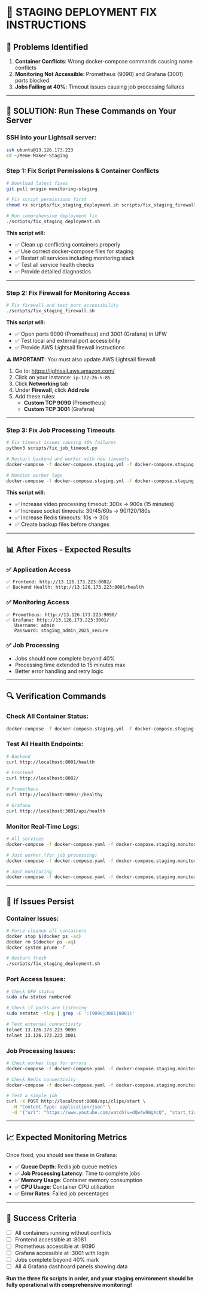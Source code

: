 # 🚨 STAGING DEPLOYMENT FIX INSTRUCTIONS

## 🎯 **Problems Identified**

1. **Container Conflicts**: Wrong docker-compose commands causing name conflicts
2. **Monitoring Not Accessible**: Prometheus (9090) and Grafana (3001) ports blocked
3. **Jobs Failing at 40%**: Timeout issues causing job processing failures

---

## 🔧 **SOLUTION: Run These Commands on Your Server**

### **SSH into your Lightsail server:**
```bash
ssh ubuntu@13.126.173.223
cd ~/Meme-Maker-Staging
```

### **Step 1: Fix Script Permissions & Container Conflicts**
```bash
# Download latest fixes
git pull origin monitoring-staging

# Fix script permissions first
chmod +x scripts/fix_staging_deployment.sh scripts/fix_staging_firewall.sh scripts/fix_job_timeout.py

# Run comprehensive deployment fix
./scripts/fix_staging_deployment.sh
```

**This script will:**
- ✅ Clean up conflicting containers properly
- ✅ Use correct docker-compose files for staging
- ✅ Restart all services including monitoring stack
- ✅ Test all service health checks
- ✅ Provide detailed diagnostics

---

### **Step 2: Fix Firewall for Monitoring Access**
```bash
# Fix firewall and test port accessibility
./scripts/fix_staging_firewall.sh
```

**This script will:**
- ✅ Open ports 9090 (Prometheus) and 3001 (Grafana) in UFW
- ✅ Test local and external port accessibility
- ✅ Provide AWS Lightsail firewall instructions

**⚠️ IMPORTANT**: You must also update AWS Lightsail firewall:
1. Go to: https://lightsail.aws.amazon.com/
2. Click on your instance: `ip-172-26-5-85`
3. Click **Networking** tab
4. Under **Firewall**, click **Add rule**
5. Add these rules:
   - **Custom TCP 9090** (Prometheus)
   - **Custom TCP 3001** (Grafana)

---

### **Step 3: Fix Job Processing Timeouts**
```bash
# Fix timeout issues causing 40% failures
python3 scripts/fix_job_timeout.py

# Restart backend and worker with new timeouts
docker-compose -f docker-compose.staging.yml -f docker-compose.staging.monitoring.yml --env-file .env.monitoring.staging restart backend-staging worker-staging

# Monitor worker logs
docker-compose -f docker-compose.staging.yml -f docker-compose.staging.monitoring.yml --env-file .env.monitoring.staging logs -f worker-staging
```

**This script will:**
- ✅ Increase video processing timeout: 300s → 900s (15 minutes)
- ✅ Increase socket timeouts: 30/45/60s → 90/120/180s
- ✅ Increase Redis timeouts: 10s → 30s
- ✅ Create backup files before changes

---

## 📊 **After Fixes - Expected Results**

### **✅ Application Access**
```
✅ Frontend: http://13.126.173.223:8082/
✅ Backend Health: http://13.126.173.223:8001/health
```

### **✅ Monitoring Access** 
```
✅ Prometheus: http://13.126.173.223:9090/
✅ Grafana: http://13.126.173.223:3001/
   Username: admin
   Password: staging_admin_2025_secure
```

### **✅ Job Processing**
- Jobs should now complete beyond 40%
- Processing time extended to 15 minutes max
- Better error handling and retry logic

---

## 🔍 **Verification Commands**

### **Check All Container Status:**
```bash
docker-compose -f docker-compose.staging.yml -f docker-compose.staging.monitoring.yml ps
```

### **Test All Health Endpoints:**
```bash
# Backend
curl http://localhost:8001/health

# Frontend  
curl http://localhost:8082/

# Prometheus
curl http://localhost:9090/-/healthy

# Grafana
curl http://localhost:3001/api/health
```

### **Monitor Real-Time Logs:**
```bash
# All services
docker-compose -f docker-compose.yaml -f docker-compose.staging.monitoring.yml logs -f

# Just worker (for job processing)
docker-compose -f docker-compose.yaml -f docker-compose.staging.monitoring.yml logs -f worker

# Just monitoring
docker-compose -f docker-compose.yaml -f docker-compose.staging.monitoring.yml logs -f prometheus grafana
```

---

## 🚨 **If Issues Persist**

### **Container Issues:**
```bash
# Force cleanup all containers
docker stop $(docker ps -aq)
docker rm $(docker ps -aq)
docker system prune -f

# Restart fresh
./scripts/fix_staging_deployment.sh
```

### **Port Access Issues:**
```bash
# Check UFW status
sudo ufw status numbered

# Check if ports are listening
sudo netstat -tlnp | grep -E ':(9090|3001|8081)'

# Test external connectivity
telnet 13.126.173.223 9090
telnet 13.126.173.223 3001
```

### **Job Processing Issues:**
```bash
# Check worker logs for errors
docker-compose -f docker-compose.yaml -f docker-compose.staging.monitoring.yml logs worker | tail -50

# Check Redis connectivity
docker-compose -f docker-compose.yaml -f docker-compose.staging.monitoring.yml exec redis redis-cli ping

# Test a simple job
curl -X POST http://localhost:8000/api/clips/start \
  -H "Content-Type: application/json" \
  -d '{"url": "https://www.youtube.com/watch?v=dQw4w9WgXcQ", "start_time": 0, "end_time": 10}'
```

---

## 📈 **Expected Monitoring Metrics**

Once fixed, you should see these in Grafana:
- ✅ **Queue Depth**: Redis job queue metrics
- ✅ **Job Processing Latency**: Time to complete jobs  
- ✅ **Memory Usage**: Container memory consumption
- ✅ **CPU Usage**: Container CPU utilization
- ✅ **Error Rates**: Failed job percentages

---

## 🎉 **Success Criteria**

- [ ] All containers running without conflicts
- [ ] Frontend accessible at :8081
- [ ] Prometheus accessible at :9090
- [ ] Grafana accessible at :3001 with login
- [ ] Jobs complete beyond 40% mark
- [ ] All 4 Grafana dashboard panels showing data

**Run the three fix scripts in order, and your staging environment should be fully operational with comprehensive monitoring!** 